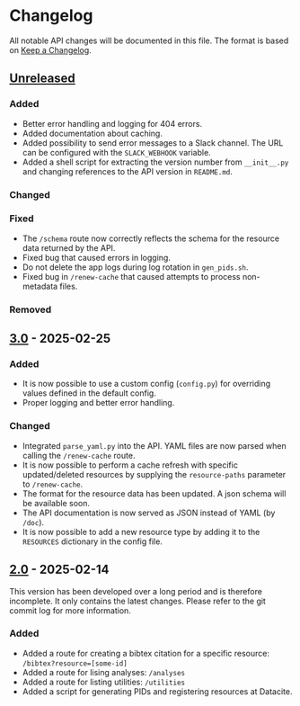 # Changelog

All notable API changes will be documented in this file. The format is based on [Keep a
Changelog](https://keepachangelog.com/en/1.0.0/).

## [Unreleased]

### Added

- Better error handling and logging for 404 errors.
- Added documentation about caching.
- Added possibility to send error messages to a Slack channel. The URL can be configured with the `SLACK_WEBHOOK`
  variable.
- Added a shell script for extracting the version number from `__init__.py` and changing references to the API version
  in `README.md`.

### Changed


### Fixed

- The `/schema` route now correctly reflects the schema for the resource data returned by the API.
- Fixed bug that caused errors in logging.
- Do not delete the app logs during log rotation in `gen_pids.sh`.
- Fixed bug in `/renew-cache` that caused attempts to process non-metadata files.

### Removed

## [3.0] - 2025-02-25

### Added

- It is now possible to use a custom config (`config.py`) for overriding values defined in the default config.
- Proper logging and better error handling.

### Changed

- Integrated `parse_yaml.py` into the API. YAML files are now parsed when calling the `/renew-cache` route.
- It is now possible to perform a cache refresh with specific updated/deleted resources by supplying the
  `resource-paths` parameter to `/renew-cache`.
- The format for the resource data has been updated. A json schema will be available soon.
- The API documentation is now served as JSON instead of YAML (by `/doc`).
- It is now possible to add a new resource type by adding it to the `RESOURCES` dictionary in the config file.

## [2.0] - 2025-02-14

This version has been developed over a long period and is therefore incomplete. It only contains the latest changes.
Please refer to the git commit log for more information.

### Added

- Added a route for creating a bibtex citation for a specific resource: `/bibtex?resource=[some-id]`
- Added a route for lising analyses: `/analyses`
- Added a route for listing utilities: `/utilities`
- Added a script for generating PIDs and registering resources at Datacite.

[unreleased]: https://github.com/spraakbanken/metadata-api/compare/v3.0...dev
[3.0]: https://github.com/spraakbanken/metadata-api/compare/v2.0...v3.0
[2.0]: https://github.com/spraakbanken/metadata-api/releases/tag/v2.0

